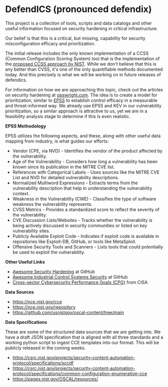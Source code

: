 # DefendICS (pronounced defendix)

This project is a collection of tools, scripts and data catalogs and other useful information focused on security hardening in critical infrastructure. 

Our belief is that this is a critical, but missing, capability for security misconfiguration efficacy and prioritization.

The initial release includes the only known implementation of a CCSS (Common Configuration Scoring System) tool that is the implementation of the [proposed CCSS approach by NIST](https://www.nist.gov/publications/common-configuration-scoring-system-ccss-metrics-software-security-configuration). While we don't believe that this is any better than CVSS, it's one of the only quantifiable methods documented today. And this precisely is what we will be working on in future releases of defendics.

For information on how we are approaching this topic, check out the articles on security hardening at [opswright.com](https://www.opswright.com/topic/security-hardening). The idea is to create a model for prioritization, similar to [EPSS](https://www.first.org/epss/) to establish control efficacy in a measurable and threat-informed way. We already use EPSS and KEV in our vulnerability prioritization, so a similar approach is attractive to us, yet we are in a feasibility analysis stage to determine if this is even realistic. 

**EPSS Methodology**

EPSS utilizes the following aspects, and these, along with other useful data mapping from industry, is what guides our efforts:

*	Vendor (CPE, via NVD) - Identifies the vendor of the product affected by the vulnerability.
* Age of the Vulnerability - Considers how long a vulnerability has been known since its publication in the MITRE CVE list.
* References with Categorical Labels - Uses sources like the MITRE CVE List and NVD for detailed vulnerability descriptions.
* Normalized Multiword Expressions - Extracts terms from the vulnerability description that help in understanding the vulnerability context.
* Weakness in the Vulnerability (CWE) - Classifies the type of software weakness the vulnerability represents.
* CVSS Metrics - Provides a standardized score to reflect the severity of the vulnerability.
* CVE Discussion Lists/Websites - Tracks whether the vulnerability is being actively discussed in security communities or listed on key vulnerability sites.
* Publicly Available Exploit Code - Indicates if exploit code is available in repositories like Exploit-DB, GitHub, or tools like MetaSploit.
* Offensive Security Tools and Scanners - Lists tools that could potentially be used to exploit the vulnerability.

**Other Useful Links**

* [Awesome Security Hardening](https://github.com/decalage2/awesome-security-hardening) at GitHub
* [Awesome Industrial Control Systems Security](https://github.com/hslatman/awesome-industrial-control-system-security) at GitHub
* [Cross-sector Cybersecurity Performance Goals (CPG)](https://www.cisa.gov/cross-sector-cybersecurity-performance-goals) from CISA

**Data Sources**

* https://ncp.nist.gov/cce
* https://ncp.nist.gov/repository
* https://github.com/usnistgov/oscal-content/tree/main


**Data Specifications**

These are some of the structured data sources that we are getting into. We have a draft JSON specification that is aligned with all three standards and a working python script to ingest CCE templates into our format. This will be publicly released in the coming weeks.

* https://csrc.nist.gov/projects/security-content-automation-protocol/specifications/xccdf
* https://csrc.nist.gov/projects/security-content-automation-protocol/specifications/common-configuration-enumeration-cce
* https://pages.nist.gov/OSCAL/resources/
